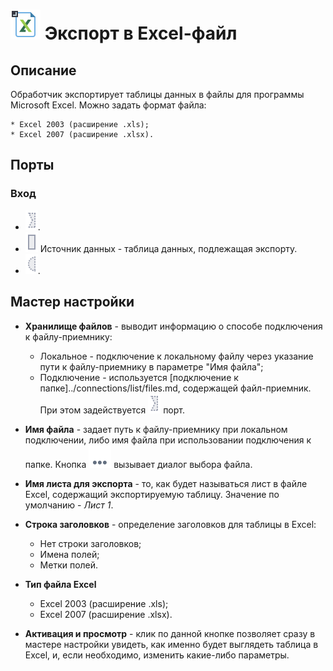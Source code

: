 # ![](../../media/app/icons/vendors/exportexcelfile.svg) Экспорт в Excel-файл

## Описание

Обработчик экспортирует таблицы данных в файлы для программы Microsoft Excel. Можно задать формат файла:

    * Excel 2003 (расширение .xls);
    * Excel 2007 (расширение .xlsx).

## Порты

### Вход

* ![](../../media/app/integration/import/optional_input_connection_inactive.svg).
* ![](../../media/app/icons/ports/output_table_inactive.svg) Источник данных - таблица данных, подлежащая экспорту.
* ![](../../media/app/icons/ports/optional_input_variable_inactive.svg).

## Мастер настройки

* **Хранилище файлов** - выводит информацию о способе подключения к файлу-приемнику:
  * Локальное - подключение к локальному файлу через указание пути к файлу-приемнику в параметре "Имя файла";
  * Подключение - используется [подключение к папке]../connections/list/files.md, содержащей файл-приемник. При этом задействуется ![](../../media/app/integration/import/optional_input_connection_inactive.svg) порт.

* **Имя файла** - задает путь к файлу-приемнику при локальном подключении, либо имя файла при использовании подключения к папке. Кнопка ![](../../media/app/icons/toolbar_18/browse.svg) вызывает диалог выбора файла.

* **Имя листа для экспорта** - то, как будет называться лист в файле Excel, содержащий экспортируемую таблицу. Значение по умолчанию - *Лист 1*.

* **Строка заголовков** - определение заголовков для таблицы в Excel:
  * Нет строки заголовков;
  * Имена полей;
  * Метки полей.

* **Тип файла Excel**
  * Excel 2003 (расширение .xls);
  * Excel 2007 (расширение .xlsx).

* **Активация и просмотр** - клик по данной кнопке позволяет сразу в мастере настройки увидеть, как именно будет выглядеть таблица в Excel, и, если необходимо, изменить какие-либо параметры.
